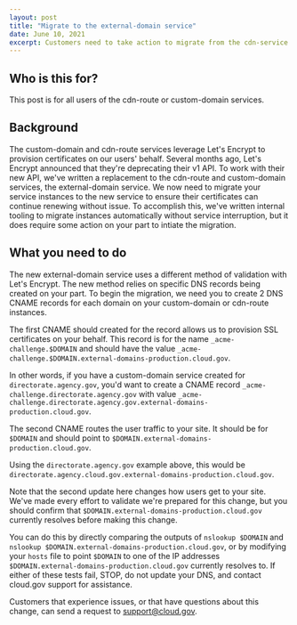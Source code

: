 ```yaml
---
layout: post
title: "Migrate to the external-domain service"
date: June 10, 2021
excerpt: Customers need to take action to migrate from the cdn-service and custom-domain service to the external-domain service
---
```


## Who is this for?

This post is for all users of the cdn-route or custom-domain services.

## Background

The custom-domain and cdn-route services leverage Let's Encrypt to provision certificates on our users' behalf.
Several months ago, Let's Encrypt announced that they're deprecating their v1 API. To work with their new API, we've written a replacement
to the cdn-route and custom-domain services, the external-domain service. We now need to migrate your service instances
to the new service to ensure their certificates can continue renewing without issue. To accomplish this, we've written internal tooling to
migrate instances automatically without service interruption, but it does require some action on your part to intiate the migration.

## What you need to do

The new external-domain service uses a different method of validation with Let's Encrypt. The new method relies on specific DNS records being created on
your part. To begin the migration, we need you to create 2 DNS CNAME records for each domain on your custom-domain or cdn-route instances.

The first CNAME should created for the record allows us to provision SSL certificates on your behalf.
This record is for the name `_acme-challenge.$DOMAIN` and should have the value `_acme-challenge.$DOMAIN.external-domains-production.cloud.gov`.

In other words, if you have a custom-domain service created for `directorate.agency.gov`, you'd want to create a CNAME record `_acme-challenge.directorate.agency.gov` with value `_acme-challenge.directorate.agency.gov.external-domains-production.cloud.gov`.

The second CNAME routes the user traffic to your site. It should be for `$DOMAIN` and should point to `$DOMAIN.external-domains-production.cloud.gov`.

Using the `directorate.agency.gov` example above, this would be
`directorate.agency.cloud.gov.external-domains-production.cloud.gov`.

Note that the second update here changes how users get to your site.
We've made every effort to validate we're prepared for this change, but you should confirm that
`$DOMAIN.external-domains-production.cloud.gov` currently resolves before making this change.

You can do this by directly comparing the outputs of `nslookup $DOMAIN` and
`nslookup $DOMAIN.external-domains-production.cloud.gov`, or by modifying your `hosts` file
to point `$DOMAIN` to one of the IP addresses `$DOMAIN.external-domains-production.cloud.gov`
currently resolves to. If either of these tests fail, STOP, do not update
your DNS, and contact cloud.gov support for assistance.


Customers that experience issues, or that have questions about this change, can send a request to support@cloud.gov.
